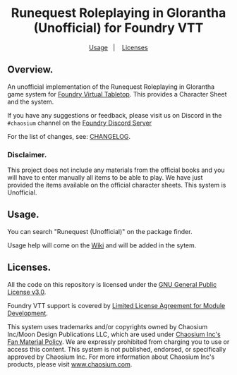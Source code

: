 <h1 align="center">Runequest Roleplaying in Glorantha (Unofficial) for Foundry VTT</h1>
<p align="center">
  <a href="#usage">Usage</a>&nbsp;&nbsp;&nbsp;|&nbsp;&nbsp;&nbsp;
  <a href="#licenses">Licenses</a>
</p>

## Overview.

An unofficial implementation of the Runequest Roleplaying in Glorantha game system for [Foundry Virtual Tabletop](http://foundryvtt.com). This provides a Character Sheet and the system.

If you have any suggestions or feedback, please visit us on Discord in the `#chaosium` channel on the [Foundry Discord Server](discord.gg/foundryvtt)

For the list of changes, see: [CHANGELOG](https://gitlab.com/astarothrpg/runequest-foundryvtt/-/blob/master/.gitlab/CHANGELOG.md).

### Disclaimer.

This project does not include any materials from the official books and you will have to enter manually all items to be able to play. We have just provided the items available on the official character sheets.
This system is Unofficial. 

## Usage.

You can search "Runequest (Unofficial)" on the package finder.

Usage help will come on the [Wiki](https://gitlab.com/astarothrpg/runequest-foundryvtt/-/wikis/home) and will be added in the sytem.


## Licenses.

All the code on this repository is licensed under the [GNU General Public License v3.0](https://gitlab.com/astarothrpg/runequest-foundryvtt/-/blob/master/LICENSE.txt).

Foundry VTT support is covered by [Limited License Agreement for Module Development](https://foundryvtt.com/article/license/).

This system uses trademarks and/or copyrights owned by Chaosium Inc/Moon Design Publications LLC, which are used under [Chaosium Inc's Fan Material Policy](https://www.chaosium.com/fan-material-policy/). We are expressly prohibited from charging you to use or access this content. This system is not published, endorsed, or specifically approved by Chaosium Inc. For more information about Chaosium Inc's products, please visit www.chaosium.com.
